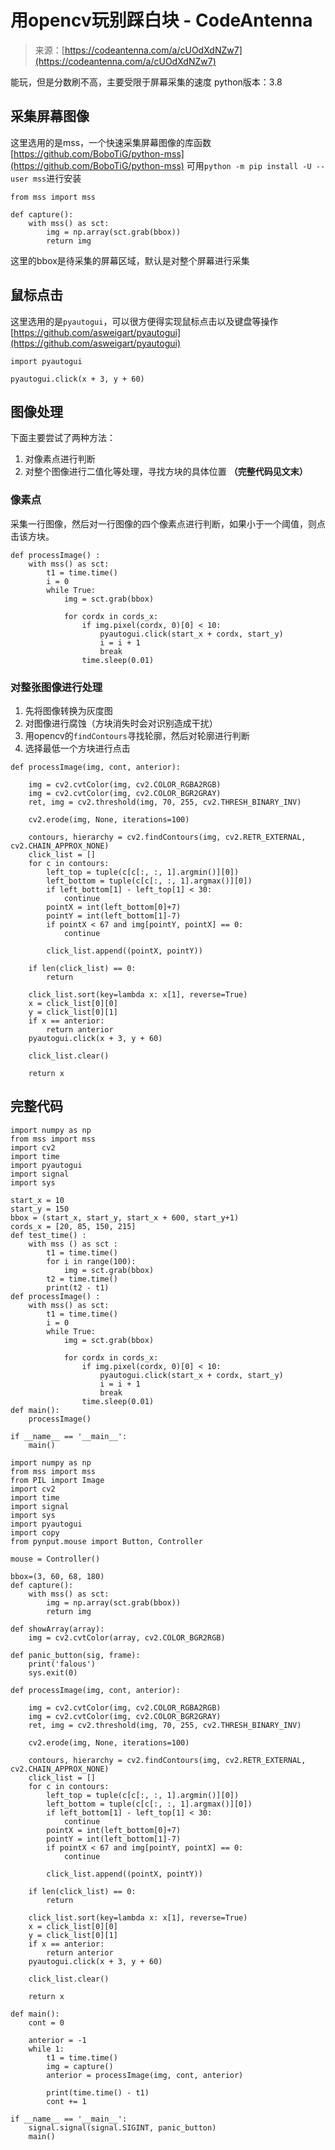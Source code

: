 <!--yml
category: 游戏
date: 2023-09-17 14:52:41
-->

# 用opencv玩别踩白块 - CodeAntenna

> 来源：[https://codeantenna.com/a/cUOdXdNZw7](https://codeantenna.com/a/cUOdXdNZw7)

能玩，但是分数刷不高，主要受限于屏幕采集的速度
python版本：3.8

## 采集屏幕图像

这里选用的是mss，一个快速采集屏幕图像的库函数
[https://github.com/BoboTiG/python-mss](https://github.com/BoboTiG/python-mss)
可用`python -m pip install -U --user mss`进行安装

```
from mss import mss

def capture():
    with mss() as sct:
        img = np.array(sct.grab(bbox))
        return img 
```

这里的bbox是待采集的屏幕区域，默认是对整个屏幕进行采集

## 鼠标点击

这里选用的是`pyautogui`，可以很方便得实现鼠标点击以及键盘等操作
[https://github.com/asweigart/pyautogui](https://github.com/asweigart/pyautogui)

```
import pyautogui

pyautogui.click(x + 3, y + 60) 
```

## 图像处理

下面主要尝试了两种方法：

1.  对像素点进行判断
2.  对整个图像进行二值化等处理，寻找方块的具体位置
    **（完整代码见文末）**

### 像素点

采集一行图像，然后对一行图像的四个像素点进行判断，如果小于一个阈值，则点击该方块。

```
def processImage() :
    with mss() as sct:
        t1 = time.time()
        i = 0
        while True:
            img = sct.grab(bbox)

            for cordx in cords_x:
                if img.pixel(cordx, 0)[0] < 10:
                    pyautogui.click(start_x + cordx, start_y)
                    i = i + 1
                    break
                time.sleep(0.01) 
```

### 对整张图像进行处理

1.  先将图像转换为灰度图
2.  对图像进行腐蚀（方块消失时会对识别造成干扰）
3.  用opencv的`findContours`寻找轮廓，然后对轮廓进行判断
4.  选择最低一个方块进行点击

```
def processImage(img, cont, anterior):

    img = cv2.cvtColor(img, cv2.COLOR_RGBA2RGB)  
    img = cv2.cvtColor(img, cv2.COLOR_BGR2GRAY)
    ret, img = cv2.threshold(img, 70, 255, cv2.THRESH_BINARY_INV)

    cv2.erode(img, None, iterations=100)

    contours, hierarchy = cv2.findContours(img, cv2.RETR_EXTERNAL, cv2.CHAIN_APPROX_NONE)
    click_list = []
    for c in contours:
        left_top = tuple(c[c[:, :, 1].argmin()][0])
        left_bottom = tuple(c[c[:, :, 1].argmax()][0])
        if left_bottom[1] - left_top[1] < 30:
            continue
        pointX = int(left_bottom[0]+7)
        pointY = int(left_bottom[1]-7)
        if pointX < 67 and img[pointY, pointX] == 0:
            continue

        click_list.append((pointX, pointY))

    if len(click_list) == 0:
        return

    click_list.sort(key=lambda x: x[1], reverse=True)
    x = click_list[0][0]
    y = click_list[0][1]
    if x == anterior:
        return anterior
    pyautogui.click(x + 3, y + 60)

    click_list.clear()

    return x 
```

## 完整代码

```
import numpy as np
from mss import mss
import cv2
import time
import pyautogui
import signal
import sys

start_x = 10
start_y = 150
bbox = (start_x, start_y, start_x + 600, start_y+1)
cords_x = [20, 85, 150, 215]
def test_time() :
    with mss () as sct :
        t1 = time.time()
        for i in range(100):
            img = sct.grab(bbox)
        t2 = time.time()
        print(t2 - t1)
def processImage() :
    with mss() as sct:
        t1 = time.time()
        i = 0
        while True:
            img = sct.grab(bbox)

            for cordx in cords_x:
                if img.pixel(cordx, 0)[0] < 10:
                    pyautogui.click(start_x + cordx, start_y)
                    i = i + 1
                    break
                time.sleep(0.01)
def main():
    processImage()

if __name__ == '__main__':
    main() 
```

```
import numpy as np
from mss import mss
from PIL import Image
import cv2
import time
import signal
import sys
import pyautogui
import copy
from pynput.mouse import Button, Controller

mouse = Controller()

bbox=(3, 60, 68, 180)
def capture():
    with mss() as sct:
        img = np.array(sct.grab(bbox))
        return img

def showArray(array):
    img = cv2.cvtColor(array, cv2.COLOR_BGR2RGB)

def panic_button(sig, frame):
    print('falous')
    sys.exit(0)

def processImage(img, cont, anterior):

    img = cv2.cvtColor(img, cv2.COLOR_RGBA2RGB)  
    img = cv2.cvtColor(img, cv2.COLOR_BGR2GRAY)
    ret, img = cv2.threshold(img, 70, 255, cv2.THRESH_BINARY_INV)

    cv2.erode(img, None, iterations=100)

    contours, hierarchy = cv2.findContours(img, cv2.RETR_EXTERNAL, cv2.CHAIN_APPROX_NONE)
    click_list = []
    for c in contours:
        left_top = tuple(c[c[:, :, 1].argmin()][0])
        left_bottom = tuple(c[c[:, :, 1].argmax()][0])
        if left_bottom[1] - left_top[1] < 30:
            continue
        pointX = int(left_bottom[0]+7)
        pointY = int(left_bottom[1]-7)
        if pointX < 67 and img[pointY, pointX] == 0:
            continue

        click_list.append((pointX, pointY))

    if len(click_list) == 0:
        return

    click_list.sort(key=lambda x: x[1], reverse=True)
    x = click_list[0][0]
    y = click_list[0][1]
    if x == anterior:
        return anterior
    pyautogui.click(x + 3, y + 60)

    click_list.clear()

    return x

def main():
    cont = 0

    anterior = -1
    while 1:
        t1 = time.time()
        img = capture()
        anterior = processImage(img, cont, anterior)

        print(time.time() - t1)
        cont += 1

if __name__ == '__main__':
    signal.signal(signal.SIGINT, panic_button)
    main() 
```